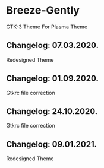 # Breeze-Gently
GTK-3 Theme For Plasma Theme

Changelog: 07.03.2020.
---------------------

Redesigned Theme

Changelog: 01.09.2020.
----------------------

Gtkrc file correction

Changelog: 24.10.2020.
---------------------

Gtkrc file correction

Changelog: 09.01.2021.
----------------------

Redesigned Theme
